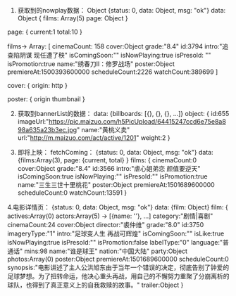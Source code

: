 1. 获取到的nowplay数据：
Object {status: 0, data: Object, msg: "ok"}
data: Object
{ films: Array(5)
  page: Object }
  
page: {
  current:1
  total:10
}

films-> Array:
[
 cinemaCount: 158
 cover:Object
 grade:"8.4"
 id:3794
 intro:"追查陷阴谋 现任遭了秧"
 isComingSoon:""
 isNowPlaying:true
 isPresold: ""
 isPromotion:true
 name:"绣春刀II：修罗战场"
 poster:Object
 premiereAt:1500393600000
 scheduleCount:2226
 watchCount:389699
 ]
 
cover: {
  origin: http
 }

poster: {
  origin
  thumbnail
}

2. 获取到bannerList的数据：
data: {billboards: [{}, {}, {}, ...]}
object: {
  id:655
  imageUrl:"https://pic.maizuo.com/h5PicUpload/64415247ccd6e75e8a898a635a23b3ec.jpg"
  name:"黄桃义卖"
  url:"http://m.maizuo.com/act/active/1201"
  weight:2
}

3. 即将上映：
fetchComing： {status: 0, data: Object, msg: "ok"}
data: {films:Array(3), page: {current, total} }
films: {
  cinemaCount:0
  cover:Object
  grade:"8.4"
  id:3566
  intro:"虐心姐弟恋 颜值要逆天"
  isComingSoon:true
  isNowPlaying:""
  isPresold:""
  isPromotion:true
  name:"三生三世十里桃花"
  poster:Object
  premiereAt:1501689600000
  scheduleCount:0
  watchCount:13591
}

4.电影详情页：
{status: 0, data: Object, msg: "ok"}
data: {film: Object}
film: {
actives:Array(0)
actors:Array(5) -> [{name: ''}, ...]
category:"剧情|喜剧"
cinemaCount:24
cover:Object
director:"裘仲维"
grade:"8.0"
id:3750
imageryType:"1"
intro:"足球变人生 再战可辉煌"
isComingSoon:""
isLike:true
isNowPlaying:true
isPresold:""
isPromotion:false
labelType:"0"
language:"普通话"
mins:98
name:"谁是球王"
nation:"中国大陆"
party:Object
photos:Array(0)
poster:Object
premiereAt:1501689600000
scheduleCount:0
synopsis:"电影讲述了主人公洪旭东由于当年一个错误的决定，彻底告别了钟爱的足球梦想。为了扭转命运，他决心重头再战，用自己的不懈努力重聚了分崩离析的球队，也得到了真正意义上的自我救赎的故事。"
trailer:Object
}

